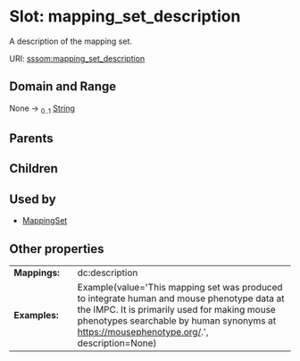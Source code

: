 
# Slot: mapping_set_description


A description of the mapping set.

URI: [sssom:mapping_set_description](https://w3id.org/sssom/mapping_set_description)


## Domain and Range

None &#8594;  <sub>0..1</sub> [String](types/String.md)

## Parents


## Children


## Used by

 * [MappingSet](MappingSet.md)

## Other properties

|  |  |  |
| --- | --- | --- |
| **Mappings:** | | dc:description |
| **Examples:** | | Example(value='This mapping set was produced to integrate human and mouse phenotype data at the IMPC. It is primarily used for making mouse phenotypes searchable by human synonyms at https://mousephenotype.org/.', description=None) |

